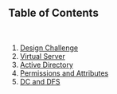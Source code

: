 <h2>Table of Contents</h2>
<br>
<ol>
 <li> <a href="https://github.com/DesignsMP/Lab_Reports/tree/master/Design%20Challenge">Design Challenge</a></li>
 <li> <a href="https://github.com/DesignsMP/Lab_Reports/tree/master/Virtual%20Server">Virtual Server</a></li>
 <li> <a href="https://github.com/DesignsMP/Lab_Reports/tree/master/Active%20Directory">Active Directory</a></li>
 <li><a href="https://github.com/DesignsMP/Lab_Reports/tree/master/Permissions%20and%20Attributes">Permissions and Attributes<a/></li>
 <li><a href="https://github.com/DesignsMP/Lab_Reports/tree/master/DC%20and%20DFS">DC and DFS<a/></li> 
</ol>
